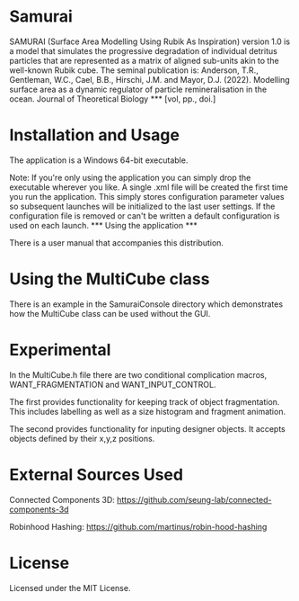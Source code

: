 # Samurai
SAMURAI (Surface Area Modelling Using Rubik As Inspiration) version 1.0 is a model that
simulates the progressive degradation of individual detritus particles that are represented as a
matrix of aligned sub-units akin to the well-known Rubik cube. The seminal publication is:
Anderson, T.R., Gentleman, W.C., Cael, B.B., Hirschi, J.M. and Mayor, D.J. (2022).
Modelling surface area as a dynamic regulator of particle remineralisation in the ocean.
Journal of Theoretical Biology *** [vol, pp., doi.]
# Installation and Usage
The application is a Windows 64-bit executable.

Note: If you're only using the application you can simply drop the executable wherever you like.
A single .xml file will be created the first time you run the application. This simply stores configuration
parameter values so subsequent launches will be initialized to the last user settings.
If the configuration file is removed or can't be written a default configuration is used on each launch.
*** Using the application *** 

There is a user manual that accompanies this distribution.

# Using the MultiCube class 
There is an example in the SamuraiConsole directory which demonstrates how the MultiCube class can be used
without the GUI.

# Experimental
In the MultiCube.h file there are two conditional complication macros, WANT_FRAGMENTATION and WANT_INPUT_CONTROL.

The first provides functionality for keeping track of object fragmentation. This includes labelling as well as a
size histogram and fragment animation.

The second provides functionality for inputing designer objects. It accepts objects defined by their x,y,z positions.

# External Sources Used 
Connected Components 3D: https://github.com/seung-lab/connected-components-3d

Robinhood Hashing: https://github.com/martinus/robin-hood-hashing

# License
Licensed under the MIT License.

